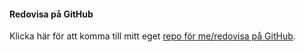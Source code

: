 #### Redovisa på GitHub

Klicka här för att komma till mitt eget [repo för me/redovisa på GitHub](https://github.com/robingranqvist/oophp).
